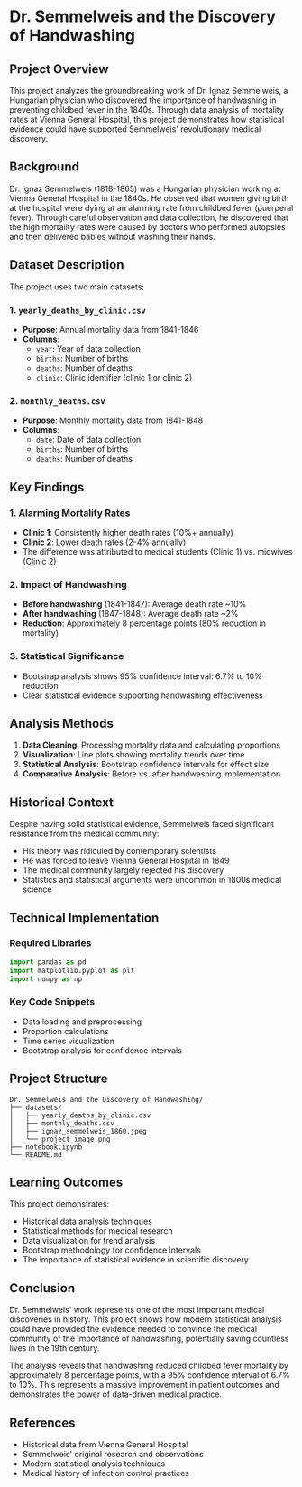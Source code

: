 # Dr. Semmelweis and the Discovery of Handwashing

## Project Overview

This project analyzes the groundbreaking work of Dr. Ignaz Semmelweis, a Hungarian physician who discovered the importance of handwashing in preventing childbed fever in the 1840s. Through data analysis of mortality rates at Vienna General Hospital, this project demonstrates how statistical evidence could have supported Semmelweis' revolutionary medical discovery.

## Background

Dr. Ignaz Semmelweis (1818-1865) was a Hungarian physician working at Vienna General Hospital in the 1840s. He observed that women giving birth at the hospital were dying at an alarming rate from childbed fever (puerperal fever). Through careful observation and data collection, he discovered that the high mortality rates were caused by doctors who performed autopsies and then delivered babies without washing their hands.

## Dataset Description

The project uses two main datasets:

### 1. `yearly_deaths_by_clinic.csv`
- **Purpose**: Annual mortality data from 1841-1846
- **Columns**:
  - `year`: Year of data collection
  - `births`: Number of births
  - `deaths`: Number of deaths
  - `clinic`: Clinic identifier (clinic 1 or clinic 2)

### 2. `monthly_deaths.csv`
- **Purpose**: Monthly mortality data from 1841-1848
- **Columns**:
  - `date`: Date of data collection
  - `births`: Number of births
  - `deaths`: Number of deaths

## Key Findings

### 1. Alarming Mortality Rates
- **Clinic 1**: Consistently higher death rates (10%+ annually)
- **Clinic 2**: Lower death rates (2-4% annually)
- The difference was attributed to medical students (Clinic 1) vs. midwives (Clinic 2)

### 2. Impact of Handwashing
- **Before handwashing** (1841-1847): Average death rate ~10%
- **After handwashing** (1847-1848): Average death rate ~2%
- **Reduction**: Approximately 8 percentage points (80% reduction in mortality)

### 3. Statistical Significance
- Bootstrap analysis shows 95% confidence interval: 6.7% to 10% reduction
- Clear statistical evidence supporting handwashing effectiveness

## Analysis Methods

1. **Data Cleaning**: Processing mortality data and calculating proportions
2. **Visualization**: Line plots showing mortality trends over time
3. **Statistical Analysis**: Bootstrap confidence intervals for effect size
4. **Comparative Analysis**: Before vs. after handwashing implementation

## Historical Context

Despite having solid statistical evidence, Semmelweis faced significant resistance from the medical community:
- His theory was ridiculed by contemporary scientists
- He was forced to leave Vienna General Hospital in 1849
- The medical community largely rejected his discovery
- Statistics and statistical arguments were uncommon in 1800s medical science

## Technical Implementation

### Required Libraries
```python
import pandas as pd
import matplotlib.pyplot as plt
import numpy as np
```

### Key Code Snippets
- Data loading and preprocessing
- Proportion calculations
- Time series visualization
- Bootstrap analysis for confidence intervals

## Project Structure
```
Dr. Semmelweis and the Discovery of Handwashing/
├── datasets/
│   ├── yearly_deaths_by_clinic.csv
│   ├── monthly_deaths.csv
│   ├── ignaz_semmelweis_1860.jpeg
│   └── project_image.png
├── notebook.ipynb
└── README.md
```

## Learning Outcomes

This project demonstrates:
- Historical data analysis techniques
- Statistical methods for medical research
- Data visualization for trend analysis
- Bootstrap methodology for confidence intervals
- The importance of statistical evidence in scientific discovery

## Conclusion

Dr. Semmelweis' work represents one of the most important medical discoveries in history. This project shows how modern statistical analysis could have provided the evidence needed to convince the medical community of the importance of handwashing, potentially saving countless lives in the 19th century.

The analysis reveals that handwashing reduced childbed fever mortality by approximately 8 percentage points, with a 95% confidence interval of 6.7% to 10%. This represents a massive improvement in patient outcomes and demonstrates the power of data-driven medical practice.

## References

- Historical data from Vienna General Hospital
- Semmelweis' original research and observations
- Modern statistical analysis techniques
- Medical history of infection control practices
